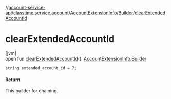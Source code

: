 //[account-service-api](../../../../index.md)/[classtime.service.account](../../index.md)/[AccountExtensionInfo](../index.md)/[Builder](index.md)/[clearExtendedAccountId](clear-extended-account-id.md)

# clearExtendedAccountId

[jvm]\
open fun [clearExtendedAccountId](clear-extended-account-id.md)(): [AccountExtensionInfo.Builder](index.md)

`string extended_account_id = 7;`

#### Return

This builder for chaining.
